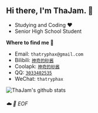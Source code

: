 ## Hi there, I'm ThaJam. :wave:

- Studying and Coding :heart:
- Senior High School Student

**Where to find me :beers:**

- Email: `thatryphax@gmail.com`
- Bilibili: [`神奇的砂酱`](https://space.bilibili.com/33382859)
- Coolapk: [`神奇的砂酱`](https://www.coolapk.com/u/564201)
- QQ: [`3033402535`](https://wpa.qq.com/msgrd?v=3&uin=3033402535&site=qq&menu=yes)
- WeChat: `thatryphax`


![ThaJam's github stats](https://github-readme-stats.vercel.app/api/?username=thajam&show_icons=true)

###### :cloud: :floppy_disk: EOF
